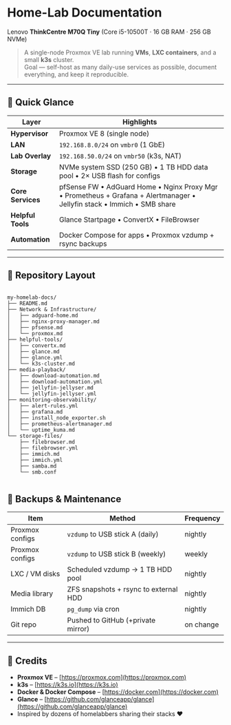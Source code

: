 # Home-Lab Documentation  
Lenovo **ThinkCentre M70Q Tiny** (Core i5-10500T · 16 GB RAM · 256 GB NVMe)

> A single-node Proxmox VE lab running **VMs**, **LXC containers**, and a small **k3s** cluster.  
> Goal — self-host as many daily-use services as possible, document everything, and keep it reproducible.

---

## 🚀 Quick Glance

| Layer | Highlights |
|-------|------------|
| **Hypervisor** | Proxmox VE 8 (single node) |
| **LAN** | `192.168.8.0/24` on `vmbr0` (1 GbE) |
| **Lab Overlay** | `192.168.50.0/24` on `vmbr50` (k3s, NAT) |
| **Storage** | NVMe system SSD (250 GB) • 1 TB HDD data pool • 2× USB flash for configs |
| **Core Services** | pfSense FW • AdGuard Home • Nginx Proxy Mgr • Prometheus + Grafana + Alertmanager • Jellyfin stack • Immich • SMB share |
| **Helpful Tools** | Glance Startpage • ConvertX • FileBrowser |
| **Automation** | Docker Compose for apps • Proxmox vzdump + rsync backups |

---

## 📂 Repository Layout

```

my-homelab-docs/
├── README.md
├── Network & Infrastructure/
│   ├── adguard-home.md
│   ├── nginx-proxy-manager.md
│   ├── pfsense.md
│   └── proxmox.md
├── helpful-tools/
│   ├── convertx.md
│   ├── glance.md
│   ├── glance.yml
│   └── k3s-cluster.md
├── media-playback/
│   ├── download-automation.md
│   ├── download-automation.yml
│   ├── jellyfin-jellyser.md
│   └── jellyfin-jellyser.yml
├── monitoring-observability/
│   ├── alert-rules.yml
│   ├── grafana.md
│   ├── install_node_exporter.sh
│   ├── prometheus-alertmanager.md
│   └── uptime_kuma.md
└── storage-files/
    ├── filebrowser.md
    ├── filebrowser.yml
    ├── immich.md
    ├── immich.yml
    ├── samba.md
    └── smb.conf


````

## 🔄 Backups & Maintenance

| Item            | Method                                | Frequency |
| --------------- | ------------------------------------- | --------- |
| Proxmox configs | `vzdump` to USB stick A (daily)       | nightly   |
| Proxmox configs | `vzdump` to USB stick B (weekly)      | weekly    |
| LXC / VM disks  | Scheduled vzdump → 1 TB HDD pool      | nightly   |
| Media library   | ZFS snapshots + rsync to external HDD | nightly   |
| Immich DB       | `pg_dump` via cron                    | nightly   |
| Git repo        | Pushed to GitHub (+private mirror)    | on change |

---

## 🧩 Credits

* **Proxmox VE** – [https://proxmox.com](https://proxmox.com)
* **k3s** – [https://k3s.io](https://k3s.io)
* **Docker & Docker Compose** – [https://docker.com](https://docker.com)
* **Glance** – [https://github.com/glanceapp/glance](https://github.com/glanceapp/glance)
* Inspired by dozens of homelabbers sharing their stacks ❤️


